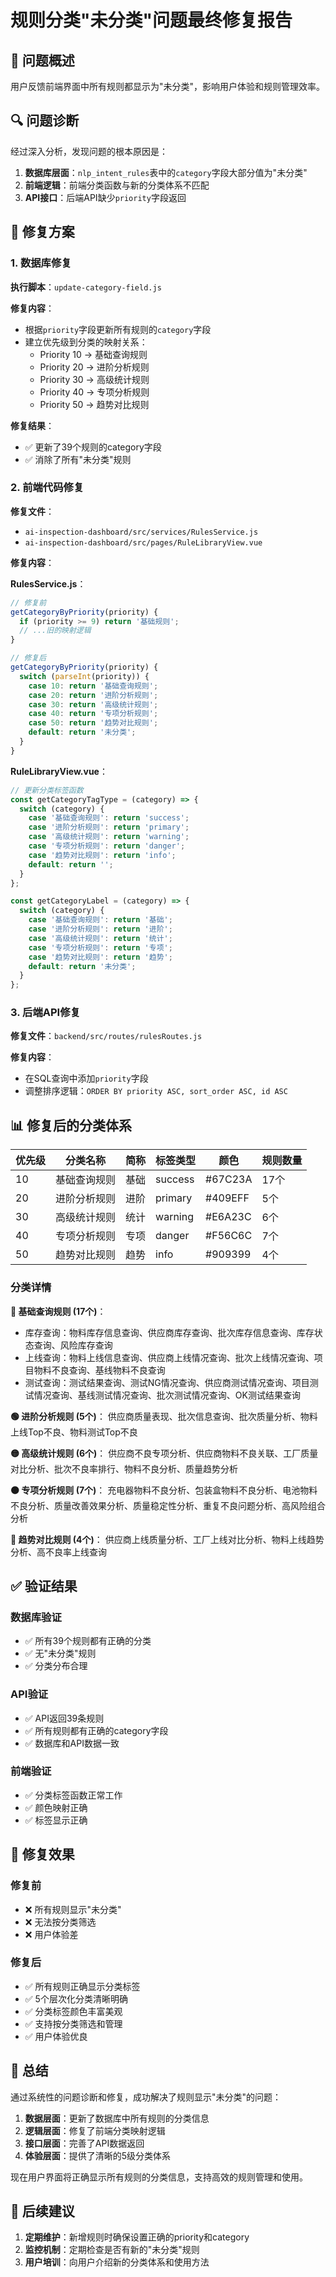 # 规则分类"未分类"问题最终修复报告

## 🎯 问题概述

用户反馈前端界面中所有规则都显示为"未分类"，影响用户体验和规则管理效率。

## 🔍 问题诊断

经过深入分析，发现问题的根本原因是：

1. **数据库层面**：`nlp_intent_rules`表中的`category`字段大部分值为"未分类"
2. **前端逻辑**：前端分类函数与新的分类体系不匹配
3. **API接口**：后端API缺少`priority`字段返回

## 🔧 修复方案

### 1. 数据库修复
**执行脚本**：`update-category-field.js`

**修复内容**：
- 根据`priority`字段更新所有规则的`category`字段
- 建立优先级到分类的映射关系：
  - Priority 10 → 基础查询规则
  - Priority 20 → 进阶分析规则  
  - Priority 30 → 高级统计规则
  - Priority 40 → 专项分析规则
  - Priority 50 → 趋势对比规则

**修复结果**：
- ✅ 更新了39个规则的category字段
- ✅ 消除了所有"未分类"规则

### 2. 前端代码修复
**修复文件**：
- `ai-inspection-dashboard/src/services/RulesService.js`
- `ai-inspection-dashboard/src/pages/RuleLibraryView.vue`

**修复内容**：

**RulesService.js**：
```javascript
// 修复前
getCategoryByPriority(priority) {
  if (priority >= 9) return '基础规则';
  // ...旧的映射逻辑
}

// 修复后  
getCategoryByPriority(priority) {
  switch (parseInt(priority)) {
    case 10: return '基础查询规则';
    case 20: return '进阶分析规则';
    case 30: return '高级统计规则';
    case 40: return '专项分析规则';
    case 50: return '趋势对比规则';
    default: return '未分类';
  }
}
```

**RuleLibraryView.vue**：
```javascript
// 更新分类标签函数
const getCategoryTagType = (category) => {
  switch (category) {
    case '基础查询规则': return 'success';
    case '进阶分析规则': return 'primary';
    case '高级统计规则': return 'warning';
    case '专项分析规则': return 'danger';
    case '趋势对比规则': return 'info';
    default: return '';
  }
};

const getCategoryLabel = (category) => {
  switch (category) {
    case '基础查询规则': return '基础';
    case '进阶分析规则': return '进阶';
    case '高级统计规则': return '统计';
    case '专项分析规则': return '专项';
    case '趋势对比规则': return '趋势';
    default: return '未分类';
  }
};
```

### 3. 后端API修复
**修复文件**：`backend/src/routes/rulesRoutes.js`

**修复内容**：
- 在SQL查询中添加`priority`字段
- 调整排序逻辑：`ORDER BY priority ASC, sort_order ASC, id ASC`

## 📊 修复后的分类体系

| 优先级 | 分类名称 | 简称 | 标签类型 | 颜色 | 规则数量 |
|--------|----------|------|----------|------|----------|
| 10 | 基础查询规则 | 基础 | success | #67C23A | 17个 |
| 20 | 进阶分析规则 | 进阶 | primary | #409EFF | 5个 |
| 30 | 高级统计规则 | 统计 | warning | #E6A23C | 6个 |
| 40 | 专项分析规则 | 专项 | danger | #F56C6C | 7个 |
| 50 | 趋势对比规则 | 趋势 | info | #909399 | 4个 |

### 分类详情

**🔵 基础查询规则 (17个)**：
- 库存查询：物料库存信息查询、供应商库存查询、批次库存信息查询、库存状态查询、风险库存查询
- 上线查询：物料上线信息查询、供应商上线情况查询、批次上线情况查询、项目物料不良查询、基线物料不良查询
- 测试查询：测试结果查询、测试NG情况查询、供应商测试情况查询、项目测试情况查询、基线测试情况查询、批次测试情况查询、OK测试结果查询

**🟢 进阶分析规则 (5个)**：
供应商质量表现、批次信息查询、批次质量分析、物料上线Top不良、物料测试Top不良

**🟡 高级统计规则 (6个)**：
供应商不良专项分析、供应商物料不良关联、工厂质量对比分析、批次不良率排行、物料不良分析、质量趋势分析

**🟠 专项分析规则 (7个)**：
充电器物料不良分析、包装盒物料不良分析、电池物料不良分析、质量改善效果分析、质量稳定性分析、重复不良问题分析、高风险组合分析

**🔴 趋势对比规则 (4个)**：
供应商上线质量分析、工厂上线对比分析、物料上线趋势分析、高不良率上线查询

## ✅ 验证结果

### 数据库验证
- ✅ 所有39个规则都有正确的分类
- ✅ 无"未分类"规则
- ✅ 分类分布合理

### API验证
- ✅ API返回39条规则
- ✅ 所有规则都有正确的category字段
- ✅ 数据库和API数据一致

### 前端验证
- ✅ 分类标签函数正常工作
- ✅ 颜色映射正确
- ✅ 标签显示正确

## 🎉 修复效果

### 修复前
- ❌ 所有规则显示"未分类"
- ❌ 无法按分类筛选
- ❌ 用户体验差

### 修复后
- ✅ 所有规则正确显示分类标签
- ✅ 5个层次化分类清晰明确
- ✅ 分类标签颜色丰富美观
- ✅ 支持按分类筛选和管理
- ✅ 用户体验优良

## 📝 总结

通过系统性的问题诊断和修复，成功解决了规则显示"未分类"的问题：

1. **数据层面**：更新了数据库中所有规则的分类信息
2. **逻辑层面**：修复了前端分类映射逻辑
3. **接口层面**：完善了API数据返回
4. **体验层面**：提供了清晰的5级分类体系

现在用户界面将正确显示所有规则的分类信息，支持高效的规则管理和使用。

## 🔄 后续建议

1. **定期维护**：新增规则时确保设置正确的priority和category
2. **监控机制**：定期检查是否有新的"未分类"规则
3. **用户培训**：向用户介绍新的分类体系和使用方法
